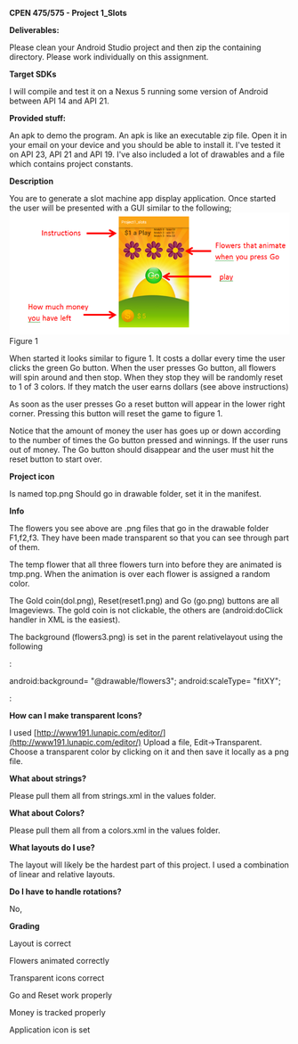 **CPEN 475/575  - Project 1\_Slots**

**Deliverables:**

Please clean your Android Studio project and then zip the containing directory.  Please work individually on this assignment.

**Target SDKs**

I will compile and test it on a Nexus 5 running some version of Android between API 14 and API 21.

**Provided stuff:**

An apk to demo the program.  An apk is like an executable zip file.  Open it in your email on your device and you should be able to install it.  I&#39;ve tested it on API 23, API 21 and API 19.   I&#39;ve also included a lot of drawables and a file which contains project constants.

**Description**

You are to generate a slot machine app display application.  Once started the user will be presented with a GUI similar to the following;
![Alt text](fig1.png?raw=true "Figure 1")
Figure 1

When started it looks similar to figure 1.  It costs a dollar every time the user clicks the green Go button. When the user presses Go button, all flowers will spin around and then stop. When they stop they will be randomly reset to 1 of 3 colors.  If they match the user earns dollars (see above instructions)

As soon as the user presses Go a reset button will appear in the lower right corner. Pressing this button will reset the game to figure 1.


Notice that the amount of money the user has goes up or down according to the number of times the Go button pressed and winnings.  If the user runs out of money.  The Go button should disappear and the user must hit the reset button to start over.  


**Project icon**

Is named top.png Should go in drawable folder, set it in the manifest.

**Info**

The flowers you see above are .png files that go in the drawable folder F1,f2,f3.  They have been made transparent so that you can see through part of them.

The temp flower that all three flowers turn into before they are animated is tmp.png.   When the animation is over each flower is assigned a random color.

The Gold coin(dol.png), Reset(reset1.png) and Go (go.png) buttons are all Imageviews.  The gold coin is not clickable, the others are (android:doClick handler in XML is the easiest).

The background (flowers3.png)  is set in the parent relativelayout using the following

:

android:background= "@drawable/flowers3";
android:scaleType= "fitXY";

:



**How can I make transparent Icons?**

I used [http://www191.lunapic.com/editor/](http://www191.lunapic.com/editor/) Upload a file, Edit-&gt;Transparent.  Choose a transparent color by clicking on it and then save it locally as a png file.

**What about strings?**

Please pull them all from strings.xml in the values folder.

**What about Colors?**

Please pull them all from a colors.xml in the values folder.

**What layouts do I use?**

The layout will likely be the hardest part of this project.  I used a combination of linear and relative layouts.

**Do I have to handle rotations?**

No,

**Grading**

Layout is correct

Flowers animated correctly

Transparent icons correct

Go and Reset work properly

Money is tracked properly

Application icon is set

